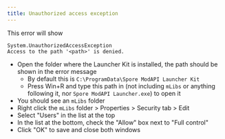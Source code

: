 ```yaml
---
title: Unauthorized access exception
---
```

This error will show
```
System.UnauthorizedAccessException
Access to the path '<path>' is denied.
```

- Open the folder where the Launcher Kit is installed, the path should be shown in the error message
  - By default this is `C:\ProgramData\Spore ModAPI Launcher Kit`
  - Press Win+R and type this path in (not including `mLibs` or anything following it, nor `Spore ModAPI Launcher.exe`) to open it
- You should see an `mLibs` folder
- Right click the `mLibs` folder > Properties > Security tab > Edit
- Select "Users" in the list at the top
- In the list at the bottom, check the "Allow" box next to "Full control"
- Click "OK" to save and close both windows
